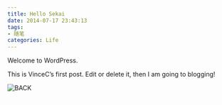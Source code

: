 ```yaml
---
title: Hello Sekai
date: 2014-07-17 23:43:13
tags:
- 随笔
categories: Life
---
```


Welcome to WordPress.

This is VinceC’s first post. Edit or delete it, then I am going to blogging!

![BACK](http://r.photo.store.qq.com/psb?/V10jRKWH1noV5t/SG4DdF1yPD.70cY1gx1TkSul37YfpIIlMN3k4YGb3Mc!/r/dFoBAAAAAAAA)

<embed height="1" allownetworking="internal" allowscriptaccess="never" width="1" invokeurls="false" src="http://www.xiami.com/widget/61405_1770763653,_1_1_FF8719_494949_1/multiPlayer.swf" type="application/x-shockwave-flash" wmode="transparent" />
